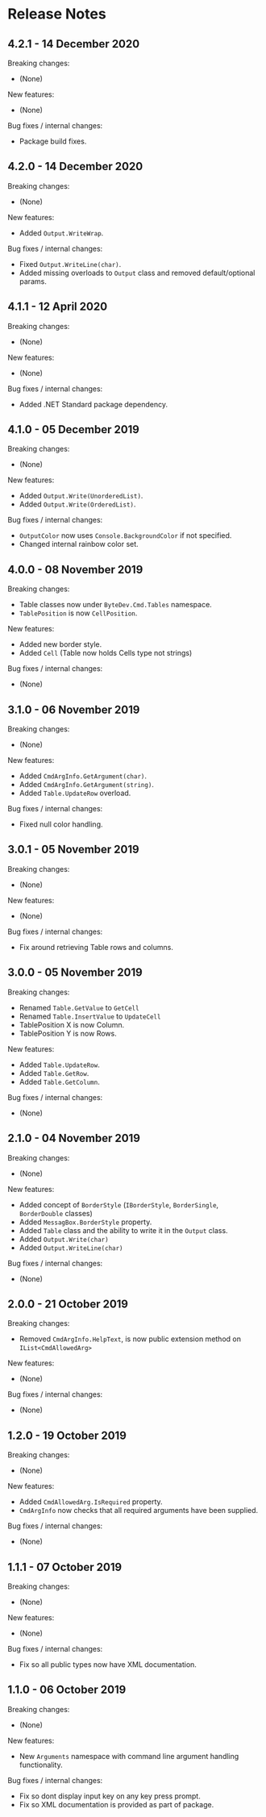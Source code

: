 # Release Notes

## 4.2.1 - 14 December 2020

Breaking changes:
- (None)

New features:
- (None)

Bug fixes / internal changes:
- Package build fixes.

## 4.2.0 - 14 December 2020

Breaking changes:
- (None)

New features:
- Added `Output.WriteWrap`.

Bug fixes / internal changes:
- Fixed `Output.WriteLine(char)`.
- Added missing overloads to `Output` class and removed default/optional params.

## 4.1.1 - 12 April 2020

Breaking changes:
- (None)

New features:
- (None)

Bug fixes / internal changes:
- Added .NET Standard package dependency.

## 4.1.0 - 05 December 2019

Breaking changes:
- (None)

New features:
- Added `Output.Write(UnorderedList)`.
- Added `Output.Write(OrderedList)`.

Bug fixes / internal changes:
- `OutputColor` now uses `Console.BackgroundColor` if not specified.
- Changed internal rainbow color set.

## 4.0.0 - 08 November 2019

Breaking changes:
- Table classes now under `ByteDev.Cmd.Tables` namespace.
- `TablePosition` is now `CellPosition`.

New features:
- Added new border style.
- Added `Cell` (Table now holds Cells type not strings)

Bug fixes / internal changes:
- (None)

## 3.1.0 - 06 November 2019

Breaking changes:
- (None)

New features:
- Added `CmdArgInfo.GetArgument(char)`.
- Added `CmdArgInfo.GetArgument(string)`.
- Added `Table.UpdateRow` overload.

Bug fixes / internal changes:
- Fixed null color handling.

## 3.0.1 - 05 November 2019

Breaking changes:
- (None)

New features:
- (None)

Bug fixes / internal changes:
- Fix around retrieving Table rows and columns.

## 3.0.0 - 05 November 2019

Breaking changes:
- Renamed `Table.GetValue` to `GetCell`
- Renamed `Table.InsertValue` to `UpdateCell`
- TablePosition X is now Column.
- TablePosition Y is now Rows.

New features:
- Added `Table.UpdateRow`.
- Added `Table.GetRow`.
- Added `Table.GetColumn`.

Bug fixes / internal changes:
- (None)

## 2.1.0 - 04 November 2019

Breaking changes:
- (None)

New features:
- Added concept of `BorderStyle` (`IBorderStyle`, `BorderSingle`, `BorderDouble` classes)
- Added `MessagBox.BorderStyle` property.
- Added `Table` class and the ability to write it in the `Output` class.
- Added `Output.Write(char)`
- Added `Output.WriteLine(char)`

Bug fixes / internal changes:
- (None)

## 2.0.0 - 21 October 2019

Breaking changes:
- Removed `CmdArgInfo.HelpText`, is now public extension method on `IList<CmdAllowedArg>`

New features:
- (None)

Bug fixes / internal changes:
- (None)

## 1.2.0 - 19 October 2019

Breaking changes:
- (None)

New features:
- Added `CmdAllowedArg.IsRequired` property.
- `CmdArgInfo` now checks that all required arguments have been supplied.

Bug fixes / internal changes:
- (None)

## 1.1.1 - 07 October 2019

Breaking changes:
- (None)

New features:
- (None)

Bug fixes / internal changes:
- Fix so all public types now have XML documentation.

## 1.1.0 - 06 October 2019

Breaking changes:
- (None)

New features:
- New `Arguments` namespace with command line argument handling functionality.

Bug fixes / internal changes:
- Fix so dont display input key on any key press prompt.
- Fix so XML documentation is provided as part of package.

